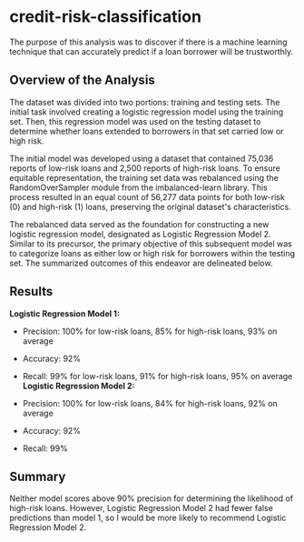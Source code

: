 # credit-risk-classification
The purpose of this analysis was to discover if there is a machine learning technique that can accurately predict if a loan borrower will be trustworthly. 

## Overview of the Analysis

The dataset was divided into two portions: training and testing sets. The initial task involved creating a logistic regression model using the training set. Then, this regression model was used on the testing dataset to determine whether loans extended to borrowers in that set carried low or high risk. 

The initial model was developed using a dataset that contained 75,036 reports of low-risk loans and 2,500 reports of high-risk loans. To ensure equitable representation, the training set data was rebalanced using the RandomOverSampler module from the imbalanced-learn library. This process resulted in an equal count of 56,277 data points for both low-risk (0) and high-risk (1) loans, preserving the original dataset's characteristics.

The rebalanced data served as the foundation for constructing a new logistic regression model, designated as Logistic Regression Model 2. Similar to its precursor, the primary objective of this subsequent model was to categorize loans as either low or high risk for borrowers within the testing set. The summarized outcomes of this endeavor are delineated below.

## Results
<strong>Logistic Regression Model 1:</strong>

* Precision: 100% for low-risk loans, 85% for high-risk loans, 93% on average
* Accuracy: 92%
* Recall: 99% for low-risk loans, 91% for high-risk loans, 95% on average
<strong>Logistic Regression Model 2:</strong>

* Precision: 100% for low-risk loans, 84% for high-risk loans, 92% on average
* Accuracy: 92%
* Recall: 99%
## Summary

Neither model scores above 90% precision for determining the likelihood of high-risk loans. However, Logistic Regression Model 2 had fewer false predictions than model 1, so I would be more likely to recommend Logistic Regression Model 2. 
